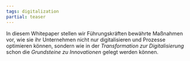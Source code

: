 ```yaml
---
tags: digitalization
partial: teaser
---
```


In diesem Whitepaper stellen wir Führungskräften bewährte Maßnahmen vor, wie sie ihr Unternehmen nicht nur digitalisieren und Prozesse optimieren können, sondern wie in der *Transformation zur Digitalisierung* schon die *Grundsteine zu Innovationen* gelegt werden können.
